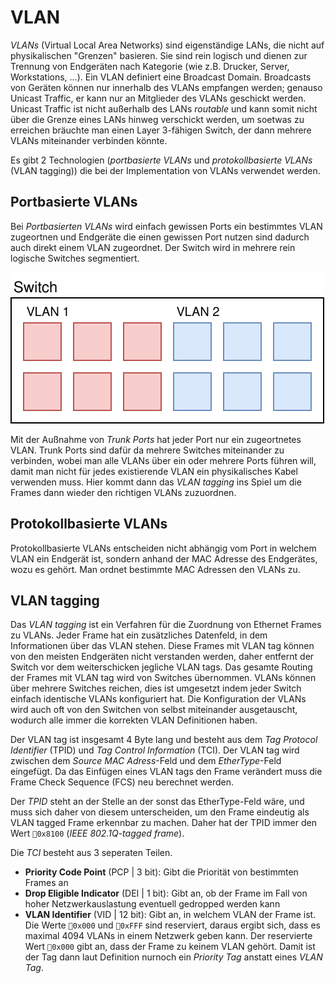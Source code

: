 # VLAN

*VLANs* (Virtual Local Area Networks) sind eigenständige LANs, die nicht auf physikalischen "Grenzen" basieren. Sie sind rein logisch und dienen zur Trennung von Endgeräten nach Kategorie (wie z.B. Drucker, Server, Workstations, ...). Ein VLAN definiert eine Broadcast Domain. Broadcasts von Geräten können nur innerhalb des VLANs empfangen werden; genauso Unicast Traffic, er kann nur an Mitglieder des VLANs geschickt werden. Unicast Traffic ist nicht außerhalb des LANs *routable* und kann somit nicht über die Grenze eines LANs hinweg verschickt werden, um soetwas zu erreichen bräuchte man einen Layer 3-fähigen Switch, der dann mehrere VLANs miteinander verbinden könnte.

Es gibt 2 Technologien (*portbasierte VLANs* und *protokollbasierte VLANs* (VLAN tagging)) die bei der Implementation von VLANs verwendet werden.

## Portbasierte VLANs

Bei *Portbasierten VLANs* wird einfach gewissen Ports ein bestimmtes VLAN zugeortnen und Endgeräte die einen gewissen Port nutzen sind dadurch auch direkt einem VLAN zugeordnet. Der Switch wird in mehrere rein logische Switches segmentiert. 

![Portbasierte VLANs (6x VLAN 1, 6x VLAN 2)](../assets/LTI-diagrams-portbased-vlans.svg)

Mit der Außnahme von *Trunk Ports* hat jeder Port nur ein zugeortnetes VLAN. Trunk Ports sind dafür da mehrere Switches miteinander zu verbinden, wobei man alle VLANs über ein oder mehrere Ports führen will, damit man nicht für jedes existierende VLAN ein physikalisches Kabel verwenden muss. Hier kommt dann das *VLAN tagging* ins Spiel um die Frames dann wieder den richtigen VLANs zuzuordnen.

## Protokollbasierte VLANs

Protokollbasierte VLANs entscheiden nicht abhängig vom Port in welchem VLAN ein Endgerät ist, sondern anhand der MAC Adresse des Endgerätes, wozu es gehört. Man ordnet bestimmte MAC Adressen den VLANs zu. 

## VLAN tagging

Das *VLAN tagging* ist ein Verfahren für die Zuordnung von Ethernet Frames zu VLANs. Jeder Frame hat ein zusätzliches Datenfeld, in dem Informationen über das VLAN stehen. Diese Frames mit VLAN tag können von den meisten Endgeräten nicht verstanden werden, daher entfernt der Switch vor dem weiterschicken jegliche VLAN tags. Das gesamte Routing der Frames mit VLAN tag wird von Switches übernommen. VLANs können über mehrere Switches reichen, dies ist umgesetzt indem jeder Switch einfach identische VLANs konfiguriert hat. Die Konfiguration der VLANs wird auch oft von den Switchen von selbst miteinander ausgetauscht, wodurch alle immer die korrekten VLAN Definitionen haben.

Der VLAN tag ist insgesamt 4 Byte lang und besteht aus dem *Tag Protocol Identifier* (TPID) und *Tag Control Information* (TCI). Der VLAN tag wird zwischen dem *Source MAC Adress*-Feld und dem *EtherType*-Feld eingefügt. Da das Einfügen eines VLAN tags den Frame verändert muss die Frame Check Sequence (FCS) neu berechnet werden.

Der *TPID* steht an der Stelle an der sonst das EtherType-Feld wäre, und muss sich daher von diesem unterscheiden, um den Frame eindeutig als VLAN tagged Frame erkennbar zu machen. Daher hat der TPID immer den Wert `0x8100` (*IEEE 802.1Q-tagged frame*).

Die *TCI* besteht aus 3 seperaten Teilen.
- **Priority Code Point** (PCP | 3 bit): Gibt die Priorität von bestimmten Frames an
- **Drop Eligible Indicator** (DEI | 1 bit): Gibt an, ob der Frame im Fall von hoher Netzwerkauslastung eventuell gedropped werden kann
- **VLAN Identifier** (VID | 12 bit): Gibt an, in welchem VLAN der Frame ist. Die Werte `0x000` und `0xFFF` sind reserviert, daraus ergibt sich, dass es maximal 4094 VLANs in einem Netzwerk geben kann. Der reservierte Wert `0x000` gibt an, dass der Frame zu keinem VLAN gehört. Damit ist der Tag dann laut Definition nurnoch ein *Priority Tag* anstatt eines *VLAN Tag*. 